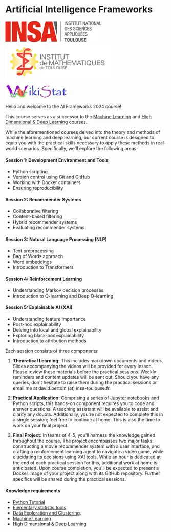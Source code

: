 # Artificial Intelligence Frameworks
[![INSA](img/logo-insa.jpg)](https://www.insa-toulouse.fr/fr/index.html)
[<img src="img/IMT.jpg" alt="drawing" height="120"/>](https://www.math.univ-toulouse.fr/)
[<img src="img/wikistat.jpg" alt="drawing" height="50"/>](https://github.com/wikistat)
<!-- [`Data Science`](http://www.math.insa-toulouse.fr/fr/enseignement.html)  -->


Hello and welcome to the AI Frameworks 2024 course!

This course serves as a successor to the [Machine Learning](https://github.com/wikistat/Apprentissage) and [High Dimensional & Deep Learning](https://github.com/wikistat/High-Dimensional-Deep-Learning) courses. 

While the aforementioned courses delved into the theory and methods of machine learning and deep learning, our current course is designed to equip you with the practical skills necessary to apply these methods in real-world scenarios. Specifically, we'll explore the following areas:

#### Session 1: Development Environment and Tools
- Python scripting
- Version control using Git and GitHub
- Working with Docker containers
- Ensuring reproducibility

#### Session 2: Recommender Systems
- Collaborative filtering
- Content-based filtering
- Hybrid recommender systems
- Evaluating recommender systems

#### Session 3: Natural Language Processing (NLP)
- Text preprocessing
- Bag of Words approach
- Word embeddings
- Introduction to Transformers

#### Session 4: Reinforcement Learning
- Understanding Markov decision processes
- Introduction to Q-learning and Deep Q-learning

#### Session 5: Explainable AI (XAI)
- Understanding feature importance
- Post-hoc explainability
- Delving into local and global explainability
- Exploring black-box explainability
- Introduction to attribution methods

Each session consists of three components:  

1. **Theoretical Learning:** This includes markdown documents and videos. Slides accompanying the videos will be provided for every lesson. Please review these materials before the practical sessions. Weekly reminders and content updates will be sent out. Should you have any queries, don't hesitate to raise them during the practical sessions or email me at david.bertoin (at) insa-toulouse.fr.

2. **Practical Application:** Comprising a series of Jupyter notebooks and Python scripts, this hands-on component requires you to code and answer questions. A teaching assistant will be available to assist and clarify any doubts. Additionally, you're not expected to complete this in a single session; feel free to continue at home. This is also the time to work on your final project.

3. **Final Project:** In teams of 4-5, you'll harness the knowledge gained throughout the course. The project encompasses two major tasks: constructing a movie recommender system with a user interface, and crafting a reinforcement learning agent to navigate a video game, while elucidating its decisions using XAI tools. While an hour is dedicated at the end of each practical session for this, additional work at home is anticipated. Upon course completion, you'll be expected to present a Docker image of your project along with its GitHub repository. Further specifics will be shared during the practical sessions.



<!-- **NB**: Some contents from previous years are still available on the repository (like **Spark**) but are not treated anymore.  -->

#### Knowledge requirements

<!-- - [R Tutorial](https://github.com/wikistat/Intro-R) -->
- [Python Tutorial](https://github.com/wikistat/Intro-Python)
- [Elementary statistic tools](https://github.com/wikistat/StatElem)
- [Data Exploration and Clustering](https://github.com/wikistat/Exploration). 
- [Machine Learning](https://github.com/wikistat/Apprentissage)
- [High Dimensional & Deep Learning](https://github.com/wikistat/High-Dimensional-Deep-Learning)


